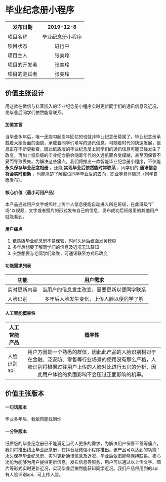 # 毕业纪念册小程序
发布日期|2019-12-8
--|:--:|
项目名称|毕业纪念册小程序
项目状态|进行中
项目主人|张美玲
项目的开发者|张美玲
项目的测试者|张美玲  

## 价值主张设计
用这款在微信与抖音嵌入的毕业纪念册小程序实时更新同学们的通讯信息及近况，使毕业后同学们依然能常联系。

#### 加值宣言
当毕业多年后，唯一还能勾起当年回忆的也就非毕业纪念册莫属了，毕业纪念册承载着大家当面的面貌，承载着同学们填写的通讯信息。可随着时代的快速发展，信息正在不断更新着，因此纸质版的毕业纪念册上同学们的通讯信息可能已经发生了改变，再加上纸质版的毕业纪念册会随着年代的久远纸面会变模糊，甚至因保管不妥而导致丢失。为解决这些痛点，我们将推出一款智能毕业纪念册小程序，不仅能 **永久保存毕业纪念相册** ，还能 **实现毕业后依然能时常联系** ，同学们的 **通讯信息将会实时更新** ，也能清楚了解每位同学毕业后的去向，职业等具体情况（同学自愿发布）。

#### 核心价值（最小可用产品）
本产品通过用户文字或照片上传个人信息便能自动进入所在班级，在此班级“广场”以视频、文字或者照片的形式发布自己的信息，发布成功后班级里的其他用户就能看到。

#### 用户痛点
1. 纸质版毕业纪念册不易保管，时间久远后纸面发黄模糊
2. 多年后想要了解同学们的信息及近况无法获知
3. 突然想要与老同学们聚聚，可通讯联系方式已改变

#### 功能需求列表
功能|用户需求
--|:--:|
实时更新内容|当用户的信息发生改变，需要更新以便同学联系
人脸识别|多年后人脸发生变化，上传人脸以便同学了解

#### 人工智能概率性
人工智能产品|概率性
--|:--:|
人脸识别api|用户方因是一个熟悉的群体，因此此产品的人脸识别相对于在金融、泛安防、零售等行业场景的使用没有那么严格，人脸识别将根据过往用户上传的人脸对比进行五官的分析，因此用户体验的负面影响不会压过正面影响的机率。

## 价值主张版本

#### 一句话版本
毕业多年后，我依然能找到你
#### 一分钟版本
纸质版的毕业纪念册已不能满足当代人更多的需求，为解决用户保管不善等痛点，我们将推出线上毕业纪念册，在抖音及微信小程序推出。该产品可以达到的功能：永久保存毕业纪念册、实时更新通讯信息及近况、毕业后依旧能够保持联系。核心功能为能够为用户提供更新信息，发布信息等服务，用户可以通过以上传文字、图片等形式实时更新近况，实现毕业后依然能获知同学近况。我们产品将用到的api有人脸识别api，可上传人脸。
